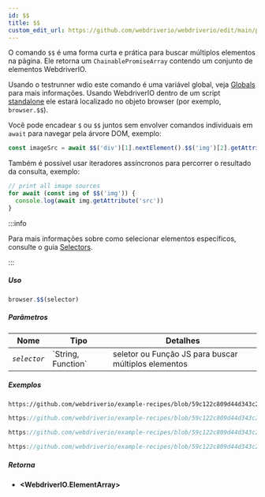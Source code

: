 ```yaml
---
id: $$
title: $$
custom_edit_url: https://github.com/webdriverio/webdriverio/edit/main/packages/webdriverio/src/commands/browser/$$.ts
---
```


O comando `$$` é uma forma curta e prática para buscar múltiplos elementos na página.
Ele retorna um `ChainablePromiseArray` contendo um conjunto de elementos WebdriverIO.

Usando o testrunner wdio este comando é uma variável global, veja [Globals](https://webdriver.io/docs/api/globals)
para mais informações. Usando WebdriverIO dentro de um script [standalone](https://webdriver.io/docs/setuptypes#standalone-mode)
ele estará localizado no objeto browser (por exemplo, `browser.$$`).

Você pode encadear `$` ou `$$` juntos sem envolver comandos individuais em `await` para
navegar pela árvore DOM, exemplo:

```js
const imageSrc = await $$('div')[1].nextElement().$$('img')[2].getAttribute('src')
```

Também é possível usar iteradores assíncronos para percorrer o resultado da consulta, exemplo:

```js
// print all image sources
for await (const img of $$('img')) {
  console.log(await img.getAttribute('src'))
}
```

:::info

Para mais informações sobre como selecionar elementos específicos, consulte o guia [Selectors](/docs/selectors).

:::

##### Uso

```js
browser.$$(selector)
```

##### Parâmetros

<table>
  <thead>
    <tr>
      <th>Nome</th><th>Tipo</th><th>Detalhes</th>
    </tr>
  </thead>
  <tbody>
    <tr>
      <td><code><var>selector</var></code></td>
      <td>`String, Function`</td>
      <td>seletor ou Função JS para buscar múltiplos elementos</td>
    </tr>
  </tbody>
</table>

##### Exemplos

```html reference title="example.html" useHTTPS
https://github.com/webdriverio/example-recipes/blob/59c122c809d44d343c231bde2af7e8456c8f086c/queryElements/example.html
```

```js reference title="multipleElements.js" useHTTPS
https://github.com/webdriverio/example-recipes/blob/59c122c809d44d343c231bde2af7e8456c8f086c/queryElements/multipleElements.js#L6-L7
```

```js reference title="multipleElements.js" useHTTPS
https://github.com/webdriverio/example-recipes/blob/59c122c809d44d343c231bde2af7e8456c8f086c/queryElements/multipleElements.js#L15-L24
```

```js reference title="multipleElements.js" useHTTPS
https://github.com/webdriverio/example-recipes/blob/59c122c809d44d343c231bde2af7e8456c8f086c/queryElements/multipleElements.js#L32-L39
```

##### Retorna

- **&lt;WebdriverIO.ElementArray&gt;**